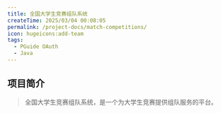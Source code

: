 ```yaml
---
title: 全国大学生竞赛组队系统
createTime: 2025/03/04 00:08:05
permalink: /project-docs/match-competitions/
icon: hugeicons:add-team
tags:
  - PGuide OAuth
  - Java
---
```


## 项目简介

> 全国大学生竞赛组队系统，是一个为大学生竞赛提供组队服务的平台。


